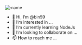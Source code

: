 <img src="https://count.getloli.com/get/@:name" alt=":name" />

- 👋 Hi, I’m @bin59
- 👀 I’m interested in ...
- 🌱 I’m currently learning NodeJs
- 💞️ I’m looking to collaborate on ...
- 📫 How to reach me ...

<!---
bin59/bin59 is a ✨ special ✨ repository because its `README.md` (this file) appears on your GitHub profile.
You can click the Preview link to take a look at your changes.
--->
